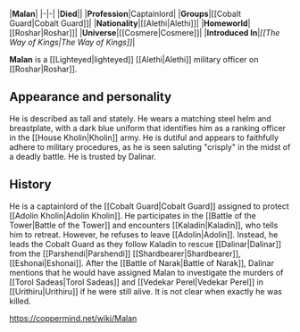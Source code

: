 |**Malan**|
|-|-|
|**Died**||
|**Profession**|Captainlord|
|**Groups**|[[Cobalt Guard\|Cobalt Guard]]|
|**Nationality**|[[Alethi\|Alethi]]|
|**Homeworld**|[[Roshar\|Roshar]]|
|**Universe**|[[Cosmere\|Cosmere]]|
|**Introduced In**|*[[The Way of Kings\|The Way of Kings]]*|

**Malan** is a [[Lighteyed\|lighteyed]] [[Alethi\|Alethi]] military officer on [[Roshar\|Roshar]].

## Appearance and personality
He is described as tall and stately. He wears a matching steel helm and breastplate, with a dark blue uniform that identifies him as a ranking officer in the [[House Kholin\|Kholin]] army. He is dutiful and appears to faithfully adhere to military procedures, as he is seen saluting "crisply" in the midst of a deadly battle. He is trusted by Dalinar.

## History
He is a captainlord of the [[Cobalt Guard\|Cobalt Guard]] assigned to protect [[Adolin Kholin\|Adolin Kholin]]. He participates in the [[Battle of the Tower\|Battle of the Tower]] and encounters [[Kaladin\|Kaladin]], who tells him to retreat. However, he refuses to leave [[Adolin\|Adolin]]. Instead, he leads the Cobalt Guard as they follow Kaladin to rescue [[Dalinar\|Dalinar]] from the [[Parshendi\|Parshendi]] [[Shardbearer\|Shardbearer]], [[Eshonai\|Eshonai]].
After the [[Battle of Narak\|Battle of Narak]], Dalinar mentions that he would have assigned Malan to investigate the murders of [[Torol Sadeas\|Torol Sadeas]] and [[Vedekar Perel\|Vedekar Perel]] in [[Urithiru\|Urithiru]] if he were still alive. It is not clear when exactly he was killed.



https://coppermind.net/wiki/Malan